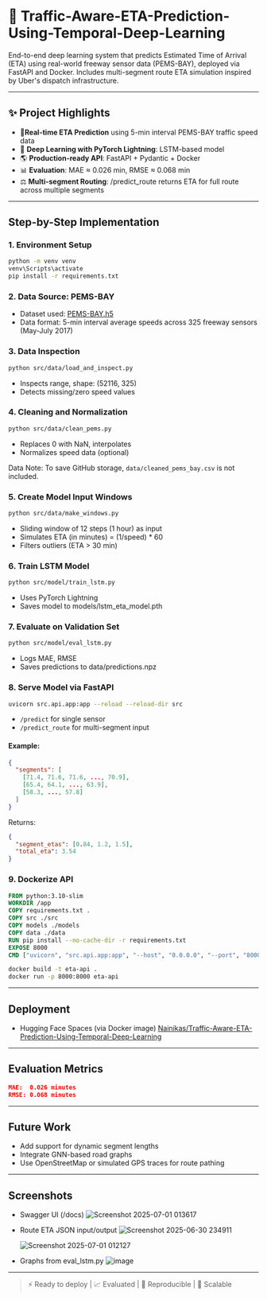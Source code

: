 # 🚦 Traffic-Aware-ETA-Prediction-Using-Temporal-Deep-Learning
End-to-end deep learning system that predicts Estimated Time of Arrival (ETA) using real-world freeway sensor data (PEMS-BAY), deployed via FastAPI and Docker. Includes multi-segment route ETA simulation inspired by Uber's dispatch infrastructure.

---

## ✨ Project Highlights

* 📅**Real-time ETA Prediction** using 5-min interval PEMS-BAY traffic speed data
* 🧠 **Deep Learning with PyTorch Lightning**: LSTM-based model
* 🌎 **Production-ready API**: FastAPI + Pydantic + Docker
* 📊 **Evaluation**: MAE ≈ 0.026 min, RMSE ≈ 0.068 min
* ⚖️ **Multi-segment Routing**: /predict\_route returns ETA for full route across multiple segments

---

## Step-by-Step Implementation

### 1. Environment Setup

```bash
python -m venv venv
venv\Scripts\activate
pip install -r requirements.txt
```

### 2. Data Source: PEMS-BAY

* Dataset used: [PEMS-BAY.h5](https://zenodo.org/record/4263971)
* Data format: 5-min interval average speeds across 325 freeway sensors (May-July 2017)

### 3. Data Inspection

```bash
python src/data/load_and_inspect.py
```

* Inspects range, shape: (52116, 325)
* Detects missing/zero speed values

### 4. Cleaning and Normalization

```bash
python src/data/clean_pems.py
```

* Replaces 0 with NaN, interpolates
* Normalizes speed data (optional)

Data Note:
To save GitHub storage, `data/cleaned_pems_bay.csv` is not included.

### 5. Create Model Input Windows

```bash
python src/data/make_windows.py
```

* Sliding window of 12 steps (1 hour) as input
* Simulates ETA (in minutes) = (1/speed) \* 60
* Filters outliers (ETA > 30 min)

### 6. Train LSTM Model

```bash
python src/model/train_lstm.py
```

* Uses PyTorch Lightning
* Saves model to models/lstm\_eta\_model.pth

### 7. Evaluate on Validation Set

```bash
python src/model/eval_lstm.py
```

* Logs MAE, RMSE
* Saves predictions to data/predictions.npz

### 8. Serve Model via FastAPI

```bash
uvicorn src.api.app:app --reload --reload-dir src
```

* `/predict` for single sensor
* `/predict_route` for multi-segment input

#### Example:

```json
{
  "segments": [
    [71.4, 71.6, 71.6, ..., 70.9],
    [65.4, 64.1, ..., 63.9],
    [58.3, ..., 57.8]
  ]
}
```

Returns:

```json
{
  "segment_etas": [0.84, 1.2, 1.5],
  "total_eta": 3.54
}
```

### 9. Dockerize API

```dockerfile
FROM python:3.10-slim
WORKDIR /app
COPY requirements.txt .
COPY src ./src
COPY models ./models
COPY data ./data
RUN pip install --no-cache-dir -r requirements.txt
EXPOSE 8000
CMD ["uvicorn", "src.api.app:app", "--host", "0.0.0.0", "--port", "8000"]
```

```bash
docker build -t eta-api .
docker run -p 8000:8000 eta-api
```

---

## Deployment

* Hugging Face Spaces (via Docker image)
[Nainikas/Traffic-Aware-ETA-Prediction-Using-Temporal-Deep-Learning](https://huggingface.co/spaces/Nainikas/Traffic-Aware-ETA-Prediction-Using-Temporal-Deep-Learning)
---

## Evaluation Metrics

```json
MAE:  0.026 minutes
RMSE: 0.068 minutes
```

---

## Future Work

* Add support for dynamic segment lengths
* Integrate GNN-based road graphs
* Use OpenStreetMap or simulated GPS traces for route pathing

---

## Screenshots 

* Swagger UI (/docs)
  ![Screenshot 2025-07-01 013617](https://github.com/user-attachments/assets/e51787f8-bc91-4a83-8a84-5efd786884da)

* Route ETA JSON input/output
  ![Screenshot 2025-06-30 234911](https://github.com/user-attachments/assets/cd0dafda-87ed-46fc-9fa2-663d87fe2c0b)

  ![Screenshot 2025-07-01 012127](https://github.com/user-attachments/assets/351af1d2-68f1-4201-aa83-7a359e4b0595)

* Graphs from eval\_lstm.py
  ![image](https://github.com/user-attachments/assets/cb6862f9-49e5-45cf-b848-016f2b58c2a6)

---

> ⚡ Ready to deploy | 📈 Evaluated | 📆 Reproducible | 🚀 Scalable
